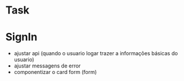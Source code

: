 # Task

# SignIn

- ajustar api (quando o usuario logar trazer a informações básicas do usuario)
- ajustar messagens de error
- componentizar o card form (form)
